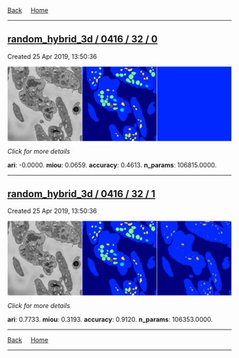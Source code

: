 
[Back](..)&nbsp;&nbsp;&nbsp;&nbsp;&nbsp;[Home](https://leapmanlab.github.io/snapshots)

---

<div class="summary"><a href="0"><h2>random_hybrid_3d / 0416 / 32 / 0</h2></a><p>Created 25 Apr 2019, 13:50:36
</p><a href="0"><img src="0/media/summary.png" align="center"></a><p>
<i>Click for more details</i>
</p></div>

**ari**: -0.0000. **miou**: 0.0659. **accuracy**: 0.4613. **n_params**: 106815.0000. 

---

<div class="summary"><a href="1"><h2>random_hybrid_3d / 0416 / 32 / 1</h2></a><p>Created 25 Apr 2019, 13:50:36
</p><a href="1"><img src="1/media/summary.png" align="center"></a><p>
<i>Click for more details</i>
</p></div>

**ari**: 0.7733. **miou**: 0.3193. **accuracy**: 0.9120. **n_params**: 106353.0000. 

---

[Back](..)&nbsp;&nbsp;&nbsp;&nbsp;&nbsp;[Home](https://leapmanlab.github.io/snapshots)

---